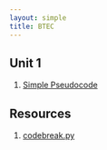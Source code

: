 ```yaml
---
layout: simple
title: BTEC
---
```


## Unit 1

1. [Simple Pseudocode](simple_pseudocode.html)


## Resources

1. [codebreak.py](resources/codebreak.py)